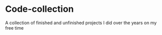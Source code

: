 # Code-collection
A collection of finished and unfinished projects I did over the years on my free time
